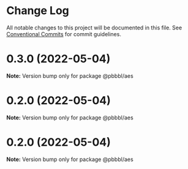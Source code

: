 # Change Log

All notable changes to this project will be documented in this file.
See [Conventional Commits](https://conventionalcommits.org) for commit guidelines.

# 0.3.0 (2022-05-04)

**Note:** Version bump only for package @pbbbl/aes





# 0.2.0 (2022-05-04)

**Note:** Version bump only for package @pbbbl/aes





# 0.2.0 (2022-05-04)

**Note:** Version bump only for package @pbbbl/aes
